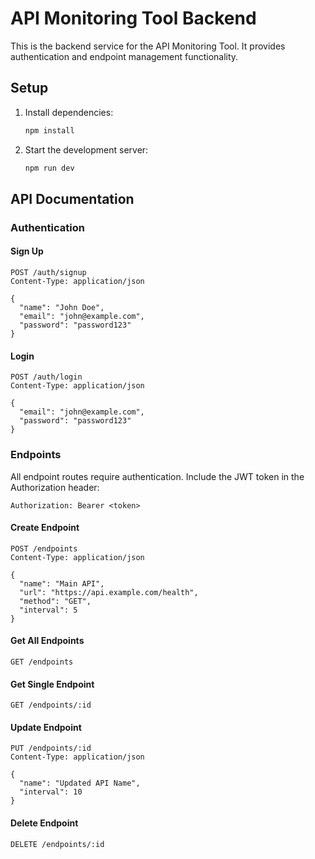 # API Monitoring Tool Backend

This is the backend service for the API Monitoring Tool. It provides authentication and endpoint management functionality.

## Setup

1. Install dependencies:
   ```bash
   npm install
   ```

2. Start the development server:
   ```bash
   npm run dev
   ```

## API Documentation

### Authentication

#### Sign Up
```http
POST /auth/signup
Content-Type: application/json

{
  "name": "John Doe",
  "email": "john@example.com",
  "password": "password123"
}
```

#### Login
```http
POST /auth/login
Content-Type: application/json

{
  "email": "john@example.com",
  "password": "password123"
}
```

### Endpoints

All endpoint routes require authentication. Include the JWT token in the Authorization header:
```http
Authorization: Bearer <token>
```

#### Create Endpoint
```http
POST /endpoints
Content-Type: application/json

{
  "name": "Main API",
  "url": "https://api.example.com/health",
  "method": "GET",
  "interval": 5
}
```

#### Get All Endpoints
```http
GET /endpoints
```

#### Get Single Endpoint
```http
GET /endpoints/:id
```

#### Update Endpoint
```http
PUT /endpoints/:id
Content-Type: application/json

{
  "name": "Updated API Name",
  "interval": 10
}
```

#### Delete Endpoint
```http
DELETE /endpoints/:id
```
